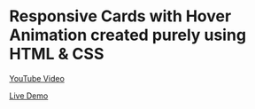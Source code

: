 <h1>Responsive Cards with Hover Animation created purely using HTML &amp; CSS</h1>

<p>
    <a href="https://youtu.be/-yv4CV5KVvE" target="_blank" title="Watch The Video">YouTube Video</a>
</p>
<p>
    <a href="https://programming-th-world.github.io/Responsive-Card-Hover-Animation-HTML-CSS/" target="_blank" title="Checkout Live">Live Demo</a>
</p>
